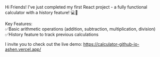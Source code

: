 Hi Friends! 
I've just completed my first React project - a fully functional calculator with a history feature! 💻🔢  <br/>

Key Features:  <br/>
✅Basic arithmetic operations (addition, subtraction, multiplication, division) <br/>
✅History feature to track previous calculations  <br/>

I invite you to check out the live demo: https://calculator-github-io-ashen.vercel.app/ 
